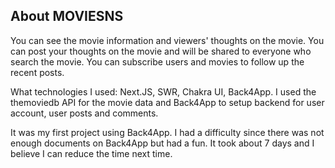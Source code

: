 ## About MOVIESNS
You can see the movie information and viewers' thoughts on the movie.
You can post your thoughts on the movie and will be shared to everyone who search the movie.
You can subscribe users and movies to follow up the recent posts.


What technologies I used:
Next.JS, SWR, Chakra UI, Back4App.
I used the themoviedb API for the movie data and Back4App to setup backend for user account, user posts and comments.


It was my first project using Back4App. I had a difficulty since there was not enough documents on Back4App but had a fun.
It took about 7 days and I believe I can reduce the time next time.
